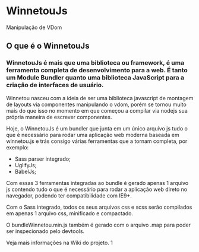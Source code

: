 # WinnetouJs
Manipulação de VDom


## O que é o WinnetouJs

### WinnetouJs é mais que uma biblioteca ou framework, é uma ferramenta completa de desenvolvimento para a web. É tanto um Module Bundler quanto uma biblioteca JavaScript para a criação de interfaces de usuário.

Winnetou nasceu com a ideia de ser uma biblioteca javascript de montagem de layouts via componentes manipulando o vdom, porém se tornou muito mais do que isso no momento em que começou a compilar via nodejs sua própria maneira de escrever componentes. 

Hoje, o WinnetouJs é um bundler que junta em um único arquivo js tudo o que é necessário para rodar uma aplicação web moderna baseada em winnetou.js e trás consigo várias ferramentas que a tornam completa, por exemplo:

 - Sass parser integrado;
 - UglifyJs;
 - BabelJs;

Com essas 3 ferramentas integradas ao bundle é gerado apenas 1 arquivo js contendo tudo o que é necessário para rodar a aplicação web direto no navegador, podendo ter compatibilidade com IE9+.

Com o Sass integrado, todos os seus arquivos css e scss serão compilados em apenas 1 arquivo css, minificado e compactado.

O bundleWinnetou.min.js também é gerado com o arquivo .map para poder ser inspecionado pelo devtools. 

Veja mais informações na Wiki do projeto.
1
